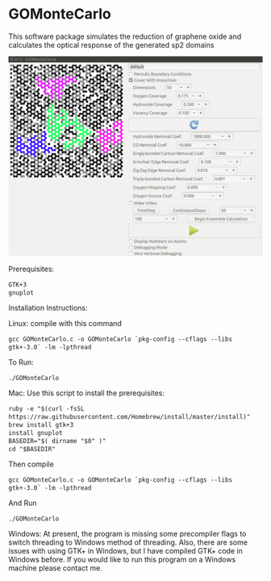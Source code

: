 # GOMonteCarlo
This software package simulates the reduction of graphene oxide and calculates the optical response of the generated sp2 domains

![alt tag](https://raw.githubusercontent.com/aruth2/GOMonteCarlo/master/MC.png)

Prerequisites:

    GTK+3
    gnuplot


Installation Instructions:

Linux:
compile with this command

    gcc GOMonteCarlo.c -o GOMonteCarlo `pkg-config --cflags --libs gtk+-3.0` -lm -lpthread 

To Run:

    ./GOMonteCarlo


Mac:
Use this script to install the prerequisites:
    
    ruby -e "$(curl -fsSL https://raw.githubusercontent.com/Homebrew/install/master/install)"
    brew install gtk+3
    install gnuplot
    BASEDIR="$( dirname "$0" )"
    cd "$BASEDIR"

Then compile

    gcc GOMonteCarlo.c -o GOMonteCarlo `pkg-config --cflags --libs gtk+-3.0` -lm -lpthread 

And Run
    
    ./GOMonteCarlo

Windows:
At present, the program is missing some precompiler flags to switch threading to Windows method of threading.
Also, there are some issues with using GTK+ in Windows, but I have compiled GTK+ code in Windows before.
If you would like to run this program on a Windows machine please contact me.
